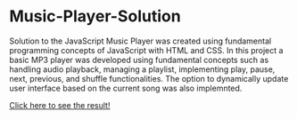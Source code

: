 # Music-Player-Solution

Solution to the JavaScript Music Player was created using fundamental programming concepts of JavaScript with HTML and CSS. 
In this project a basic MP3 player was developed using fundamental concepts such as handling audio playback, managing a playlist, implementing play, pause, next, previous, and shuffle functionalities. The option to dynamically update user interface based on the current song was also implemnted.

[Click here to see the result!](https://muntakahelali.github.io/Music-Player-Solution)
